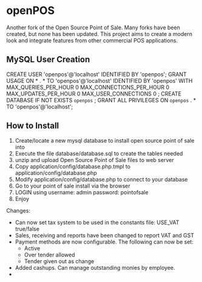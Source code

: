 openPOS
=======
Another fork of the Open Source Point of Sale. Many forks have been created, but none has been updated. 
This project aims to create a modern look and integrate features from other commercial POS applications.


MySQL User Creation
-------------------------
CREATE USER 'openpos'@'localhost' IDENTIFIED BY  'openpos';
GRANT USAGE ON * . * TO  'openpos'@'localhost' IDENTIFIED BY  'openpos' WITH MAX_QUERIES_PER_HOUR 0 MAX_CONNECTIONS_PER_HOUR 0 MAX_UPDATES_PER_HOUR 0 MAX_USER_CONNECTIONS 0 ;
CREATE DATABASE IF NOT EXISTS  `openpos` ;
GRANT ALL PRIVILEGES ON  `openpos` . * TO  'openpos'@'localhost';


How to Install
-------------------------
1. Create/locate a new mysql database to install open source point of sale into
2. Execute the file database/database.sql to create the tables needed
3. unzip and upload Open Source Point of Sale files to web server
4. Copy application/config/database.php.tmpl to application/config/database.php
5. Modify application/config/database.php to connect to your database
6. Go to your point of sale install via the browser
7. LOGIN using
username: admin 
password: pointofsale
8. Enjoy

Changes:

- Can now set tax system to be used in the constants file:  USE_VAT true/false
- Sales, receiving and reports have been changed to report VAT and GST
- Payment methods are now configurable. The following can now be set:
    * Active
    * Over tender allowed
    * Tender given out as change
- Added cashups.  Can manage outstanding monies by employee.
-

